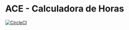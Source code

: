 # ACE - Calculadora de Horas

[![CircleCI](https://circleci.com/gh/wkoch/ace/tree/master.svg?style=svg)](https://circleci.com/gh/wkoch/ace/tree/master)
